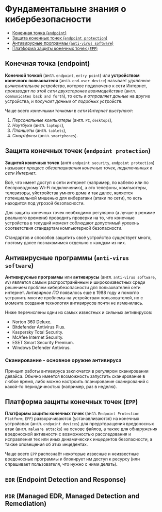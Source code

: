 
# Фундаментальыне знания о кибербезопасности
- [Конечная точка (`endpoint`)](#конечная-точка-endpoint)
- [Защита конечных точек (`endpoint protection`)](#защита-конечных-точек-endpoint-protection)
- [Антивирусные программы (`anti-virus software`)](#антивирусные-программы-anti-virus-software)
- [Платформа защиты конечных точек (`EPP`)](#платформа-защиты-конечных-точек-epp)

## Конечная точка (endpoint)

**Конечной точкой** (англ. `endpoint`, `entry point`) или **устройством конечного пользователя** (англ. `end-user device`) называет *удалённое вычислительное устройство*, которое подключено к сети Интернет, *производит по этой сети двухсторонее взаимодействие* (англ. `communicates back and forth`), то есть и *отправляет данные* на другие устройства, и *получает данные* от *подобных устройств*. 

Чаще всего *конечными точками* в *сети Интернет* *выступают*:
1) *Персональные компьютеры* (англ. `PC`, `desktops`),
2) *Ноутбуки* (англ. `laptops`),
3) *Планшеты* (англ. `tablets`),
4) *Смартфоны* (англ. `smartphones`).

## Защита конечных точек (`endpoint protection`)

**Защитой конечных точек** (англ `endpoint security`, `endpoint protection`) называют *процесс обезапашивания конечных точек*, *подключенных* к *сети Интернет*. 

Всё, что имеет доступ к сети интернет (например, по кабелю или по беспроводному Wi-Fi подключению), а это телефоны, компьютеры, телевизоры, уйстройства умного дома и так далее, является потенциальной мишенью для кибератаки (атаки по сети), то есть находится под угрозой безопасности. 

Для защиты конечных точек необходимо регулярно (а лучше в режиме реального времени) проводить проверки на то, что конечные устройства в текущий момент соблюдают допустимый уровень соответствия стандартам компьютерной безопасности.

Стандартов и способов защитить своё устройство существует много, поэтому далее познакомимся отдельно с каждым из них.

## Антивирусные программы (`anti-virus software`)

**Антивирусные программы** или **антивирусы** (англ. `anti-virus software`, `AV`) является самым распространённым и широкоизвестных среди решением проблем кибербезопасности для пользователей сети интернет. *Антивирное ПО* появилось ещё в 1988 году и помогло устранить многие проблемы на устройствам пользователей, но с момента создания технология антивирусов почти не изменилась.

Ниже перечислены одни из самых известных и сильных антивирусов:
- Norton 360 Deluxe.
- Bitdefender Antivirus Plus.
- Kaspersky Total Security.
- McAfee Internet Security.
- ESET Smart Security Premium.
- Windows Defender Antivirus.

### Сканирование - основное оружие антивируса

Принцип работы антивируса заключатся в регуляром сканировании девайса. Обычно имеется возможность запустить сканирование в любое время, либо можно настроить планирование сканирований с какой-то периодичностью (например, раз в неделю).


## Платформа защиты конечных точек (`EPP`)

**Платформы защиты конечных точек** (англ. `Endpoint Protection Platform`, `EPP`) разворачиваются (устанавливаются) на конечных устройсвах (англ. `endpoint devices`) для предотвращения вредоносных атак (англ. `malware attacks`) на основе файлов, а также для обнаружения вредоносной активности с возможностью расследования и исправления тех или иных динамических инцедентов безопасности, а также оповещения об этих инцедентах.

Чаще всего `EPP` распознаёт некоторые извесные и неизвестные вредоносные программы и блокирует им доступ к ресурсу (или спрашивает пользователя, что нужно с ними делать).
 
<!-- предотвращают угрозы безопасности конечных точек, такие как известные и неизвестные вредоносные программы.
 -->
## `EDR` (Endpoint Detection and Response)



## `MDR` (Managed EDR, Managed Detection and Remediation)

